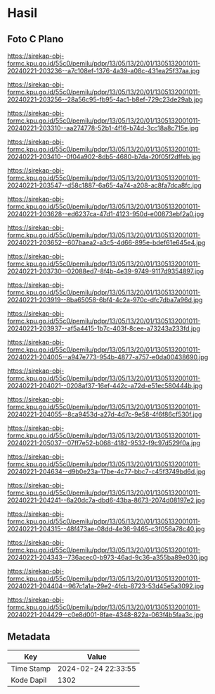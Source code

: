 # Hasil

## Foto C Plano

https://sirekap-obj-formc.kpu.go.id/55c0/pemilu/pdpr/13/05/13/20/01/1305132001011-20240221-203236--a7c108ef-1376-4a39-a08c-431ea25f37aa.jpg

https://sirekap-obj-formc.kpu.go.id/55c0/pemilu/pdpr/13/05/13/20/01/1305132001011-20240221-203256--28a56c95-fb95-4ac1-b8ef-729c23de29ab.jpg

https://sirekap-obj-formc.kpu.go.id/55c0/pemilu/pdpr/13/05/13/20/01/1305132001011-20240221-203310--aa274778-52b1-4f16-b74d-3cc18a8c715e.jpg

https://sirekap-obj-formc.kpu.go.id/55c0/pemilu/pdpr/13/05/13/20/01/1305132001011-20240221-203410--0f04a902-8db5-4680-b7da-20f05f2dffeb.jpg

https://sirekap-obj-formc.kpu.go.id/55c0/pemilu/pdpr/13/05/13/20/01/1305132001011-20240221-203547--d58c1887-6a65-4a74-a208-ac8fa7dca8fc.jpg

https://sirekap-obj-formc.kpu.go.id/55c0/pemilu/pdpr/13/05/13/20/01/1305132001011-20240221-203628--ed6237ca-47d1-4123-950d-e00873ebf2a0.jpg

https://sirekap-obj-formc.kpu.go.id/55c0/pemilu/pdpr/13/05/13/20/01/1305132001011-20240221-203652--607baea2-a3c5-4d66-895e-bdef61e645e4.jpg

https://sirekap-obj-formc.kpu.go.id/55c0/pemilu/pdpr/13/05/13/20/01/1305132001011-20240221-203730--02088ed7-8f4b-4e39-9749-9117d9354897.jpg

https://sirekap-obj-formc.kpu.go.id/55c0/pemilu/pdpr/13/05/13/20/01/1305132001011-20240221-203919--8ba65058-6bf4-4c2a-970c-dfc7dba7a96d.jpg

https://sirekap-obj-formc.kpu.go.id/55c0/pemilu/pdpr/13/05/13/20/01/1305132001011-20240221-203937--af5a4415-1b7c-403f-8cee-a73243a233fd.jpg

https://sirekap-obj-formc.kpu.go.id/55c0/pemilu/pdpr/13/05/13/20/01/1305132001011-20240221-204005--a947e773-954b-4877-a757-e0da00438690.jpg

https://sirekap-obj-formc.kpu.go.id/55c0/pemilu/pdpr/13/05/13/20/01/1305132001011-20240221-204021--0208af37-16ef-442c-a72d-e51ec580444b.jpg

https://sirekap-obj-formc.kpu.go.id/55c0/pemilu/pdpr/13/05/13/20/01/1305132001011-20240221-204055--8ca9453d-a27d-4d7c-9e58-4f6f86cf530f.jpg

https://sirekap-obj-formc.kpu.go.id/55c0/pemilu/pdpr/13/05/13/20/01/1305132001011-20240221-205037--07ff7e52-b068-4182-9532-f9c97d529f0a.jpg

https://sirekap-obj-formc.kpu.go.id/55c0/pemilu/pdpr/13/05/13/20/01/1305132001011-20240221-204634--d9b0e23a-17be-4c77-bbc7-c45f3749bd6d.jpg

https://sirekap-obj-formc.kpu.go.id/55c0/pemilu/pdpr/13/05/13/20/01/1305132001011-20240221-204241--6a20dc7a-dbd6-43ba-8673-2074d08197e2.jpg

https://sirekap-obj-formc.kpu.go.id/55c0/pemilu/pdpr/13/05/13/20/01/1305132001011-20240221-204315--48f473ae-08dd-4e36-9465-c3f056a78c40.jpg

https://sirekap-obj-formc.kpu.go.id/55c0/pemilu/pdpr/13/05/13/20/01/1305132001011-20240221-204343--736acec0-b973-46ad-9c36-a355ba89e030.jpg

https://sirekap-obj-formc.kpu.go.id/55c0/pemilu/pdpr/13/05/13/20/01/1305132001011-20240221-204404--967c1a1a-29e2-4fcb-8723-53d45e5a3092.jpg

https://sirekap-obj-formc.kpu.go.id/55c0/pemilu/pdpr/13/05/13/20/01/1305132001011-20240221-204429--c0e8d001-8fae-4348-822a-063f4b5faa3c.jpg


## Metadata

| Key        | Value               |
| ---------- | ------------------- |
| Time Stamp | 2024-02-24 22:33:55 |
| Kode Dapil | 1302                |



